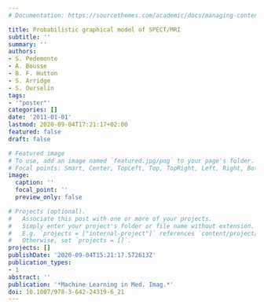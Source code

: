 ```yaml
---
# Documentation: https://sourcethemes.com/academic/docs/managing-content/

title: Probabilistic graphical model of SPECT/MRI
subtitle: ''
summary: ''
authors:
- S. Pedemonte
- A. Bousse
- B. F. Hutton
- S. Arridge
- S. Ourselin
tags:
- '"poster"'
categories: []
date: '2011-01-01'
lastmod: 2020-09-04T17:21:17+02:00
featured: false
draft: false

# Featured image
# To use, add an image named `featured.jpg/png` to your page's folder.
# Focal points: Smart, Center, TopLeft, Top, TopRight, Left, Right, BottomLeft, Bottom, BottomRight.
image:
  caption: ''
  focal_point: ''
  preview_only: false

# Projects (optional).
#   Associate this post with one or more of your projects.
#   Simply enter your project's folder or file name without extension.
#   E.g. `projects = ["internal-project"]` references `content/project/deep-learning/index.md`.
#   Otherwise, set `projects = []`.
projects: []
publishDate: '2020-09-04T15:21:17.572613Z'
publication_types:
- 1
abstract: ''
publication: '*Machine Learning in Med. Imag.*'
doi: 10.1007/978-3-642-24319-6_21
---
```

